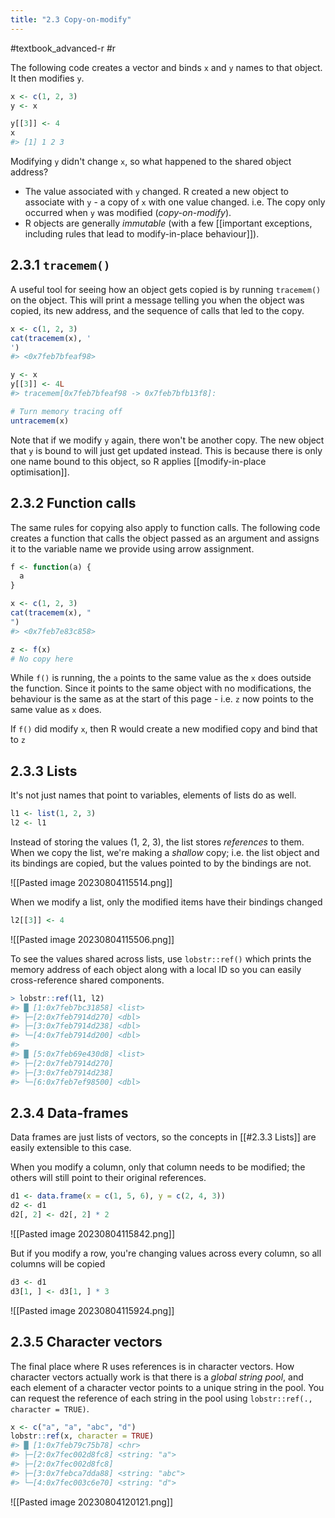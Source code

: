 ```yaml
---
title: "2.3 Copy-on-modify"
---
```

#textbook_advanced-r #r 

The following code creates a vector and binds `x` and `y` names to that object. It then modifies `y`.

```r
x <- c(1, 2, 3)
y <- x

y[[3]] <- 4
x
#> [1] 1 2 3
```

Modifying `y` didn't change `x`, so what happened to the shared object address?

- The value associated with `y` changed. R created a new object to associate with `y` - a copy of `x` with one value changed. i.e. The copy only occurred when `y` was modified (*copy-on-modify*).
- R objects are generally *immutable* (with a few [[important exceptions, including rules that lead to modify-in-place behaviour]]).

## 2.3.1 `tracemem()`

A useful tool for seeing how an object gets copied is by running `tracemem()` on the object. This will print a message telling you when the object was copied, its new address, and the sequence of calls that led to the copy.

```r
x <- c(1, 2, 3)
cat(tracemem(x), '
') 
#> <0x7feb7bfeaf98> 

y <- x
y[[3]] <- 4L
#> tracemem[0x7feb7bfeaf98 -> 0x7feb7bfb13f8]: 

# Turn memory tracing off
untracemem(x)
```

Note that if we modify `y` again, there won't be another copy. The new object that `y` is bound to will just get updated instead. This is because there is only one name bound to this object, so R applies [[modify-in-place optimisation]].

## 2.3.2 Function calls

The same rules for copying also apply to function calls. The following code creates a function that calls the object passed as an argument and assigns it to the variable name we provide using arrow assignment.

```r
f <- function(a) {
  a
}

x <- c(1, 2, 3)
cat(tracemem(x), "
")
#> <0x7feb7e83c858> 

z <- f(x)
# No copy here
```

While `f()` is running, the `a` points to the same value as the `x` does outside the function. Since it points to the same object with no modifications, the behaviour is the same as at the start of this page - i.e. `z` now points to the same value as `x` does.

If `f()` did modify `x`, then R would create a new modified copy and bind that to `z`

## 2.3.3 Lists

It's not just names that point to variables, elements of lists do as well.

```r
l1 <- list(1, 2, 3)
l2 <- l1
```

Instead of storing the values (1, 2, 3), the list stores *references* to them. When we copy the list, we're making a *shallow* copy; i.e. the list object and its bindings are copied, but the values pointed to by the bindings are not. 

![[Pasted image 20230804115514.png]]

When we modify a list, only the modified items have their bindings changed

```r
l2[[3]] <- 4
```

![[Pasted image 20230804115506.png]]

To see the values shared across lists, use `lobstr::ref()` which prints the memory address of each object along with a local ID so you can easily cross-reference shared components.

```r
> lobstr::ref(l1, l2)
#> █ [1:0x7feb7bc31858] <list> 
#> ├─[2:0x7feb7914d270] <dbl> 
#> ├─[3:0x7feb7914d238] <dbl> 
#> └─[4:0x7feb7914d200] <dbl> 
#>  
#> █ [5:0x7feb69e430d8] <list> 
#> ├─[2:0x7feb7914d270] 
#> ├─[3:0x7feb7914d238] 
#> └─[6:0x7feb7ef98500] <dbl> 
```

## 2.3.4 Data-frames

Data frames are just lists of vectors, so the concepts in [[#2.3.3 Lists]] are easily extensible to this case.

When you modify a column, only that column needs to be modified; the others will still point to their original references.

```r
d1 <- data.frame(x = c(1, 5, 6), y = c(2, 4, 3))
d2 <- d1
d2[, 2] <- d2[, 2] * 2
```

![[Pasted image 20230804115842.png]]

But if you modify a row, you're changing values across every column, so all columns will be copied

```r
d3 <- d1
d3[1, ] <- d3[1, ] * 3
```

![[Pasted image 20230804115924.png]]

## 2.3.5 Character vectors

The final place where R uses references is in character vectors. How character vectors actually work is that there is a *global string pool*, and each element of a character vector points to a unique string in the pool. You can request the reference of each string in the pool using `lobstr::ref(., character = TRUE)`.

```r
x <- c("a", "a", "abc", "d")
lobstr::ref(x, character = TRUE)
#> █ [1:0x7feb79c75b78] <chr> 
#> ├─[2:0x7fec002d8fc8] <string: "a"> 
#> ├─[2:0x7fec002d8fc8] 
#> ├─[3:0x7febca7dda88] <string: "abc"> 
#> └─[4:0x7fec003c6e70] <string: "d"> 
```

![[Pasted image 20230804120121.png]]
